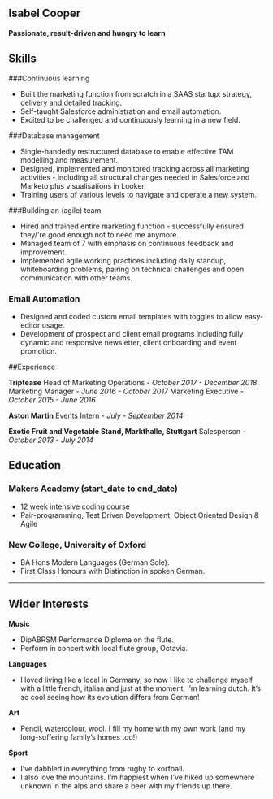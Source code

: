 ## Isabel Cooper

**Passionate, result-driven and hungry to learn**


## Skills

###Continuous learning

- Built the marketing function from scratch in a SAAS startup: strategy, delivery and detailed tracking.
- Self-taught Salesforce administration and email automation.
- Excited to be challenged and continuously learning in a new field.

###Database management

- Single-handedly restructured database to enable effective TAM modelling and measurement.
- Designed, implemented and monitored tracking across all marketing activities - including all structural changes needed in Salesforce and Marketo plus visualisations in Looker.
- Training users of various levels to navigate and operate a new system.

###Building an (agile) team

- Hired and trained entire marketing function - successfully ensured they/'re good enough not to need me anymore.
- Managed team of 7 with emphasis on continuous feedback and improvement.
- Implemented agile working practices including daily standup, whiteboarding problems, pairing on technical challenges and open communication with other teams.

### Email Automation
- Designed and coded custom email templates with toggles to allow easy-editor usage.
- Development of prospect and client email programs including fully dynamic and responsive newsletter, client onboarding and event promotion.

##Experience

**Triptease**
Head of Marketing Operations -  _October 2017 - December 2018_
Marketing Manager - _June 2016 - October 2017_
Marketing Executive - _October 2015 - June 2016_

**Aston Martin**
Events Intern - _July - September 2014_

**Exotic Fruit and Vegetable Stand, Markthalle, Stuttgart**
Salesperson - _October 2013  - July 2014_


## Education

### Makers Academy (start_date to end_date)

- 12 week intensive coding course
- Pair-programming, Test Driven Development, Object Oriented Design & Agile


### New College, University of Oxford

- BA Hons Modern Languages (German Sole).
- First Class Honours with Distinction in spoken German.


-------
## Wider Interests

**Music**
- DipABRSM Performance Diploma on the flute.
- Perform in concert with local flute group, Octavia.

**Languages**
- I loved living like a local in Germany, so now I  like to challenge myself with a little french, italian and just at the moment, I’m learning dutch. It’s so cool seeing how its evolution differs from German!

**Art**
- Pencil, watercolour, wool. I fill my home with my own work (and my long-suffering family’s homes too!)

**Sport**
- I’ve dabbled in everything from rugby to korfball.
- I also love the mountains. I’m happiest when I’ve hiked up somewhere unknown in the alps and share a beer with my friends up there.
